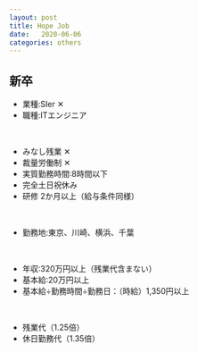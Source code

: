 ```yaml
---
layout: post
title: Hope Job
date:   2020-06-06
categories: others
---
```


## 新卒

* 業種:SIer ✕
* 職種:ITエンジニア

<br>

* みなし残業 ✕
* 裁量労働制 ✕
* 実質勤務時間:8時間以下
* 完全土日祝休み
* 研修 2か月以上（給与条件同様）

<br>

* 勤務地:東京、川崎、横浜、千葉

<br>

* 年収:320万円以上（残業代含まない）
* 基本給:20万円以上
* 基本給÷勤務時間÷勤務日：（時給）1,350円以上

<br>

* 残業代（1.25倍）
* 休日勤務代（1.35倍）
